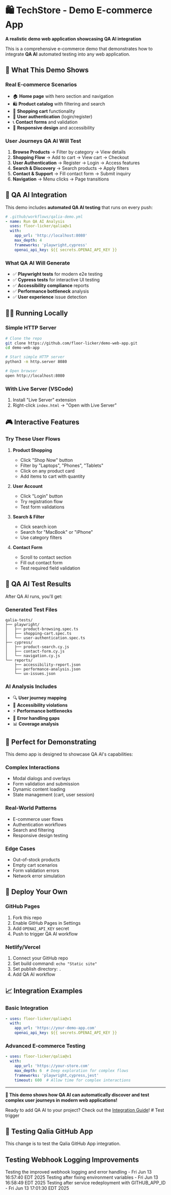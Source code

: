 # 🛍️ TechStore - Demo E-commerce App

**A realistic demo web application showcasing QA AI integration**

This is a comprehensive e-commerce demo that demonstrates how to integrate **QA AI** automated testing into any web application. 

## 🎯 What This Demo Shows

### **Real E-commerce Scenarios**
- 🏠 **Home page** with hero section and navigation
- 🛍️ **Product catalog** with filtering and search
- 🛒 **Shopping cart** functionality
- 👤 **User authentication** (login/register)
- 📞 **Contact forms** and validation
- 📱 **Responsive design** and accessibility

### **User Journeys QA AI Will Test**
1. **Browse Products** → Filter by category → View details
2. **Shopping Flow** → Add to cart → View cart → Checkout
3. **User Authentication** → Register → Login → Access features
4. **Search & Discovery** → Search products → Apply filters
5. **Contact & Support** → Fill contact form → Submit inquiry
6. **Navigation** → Menu clicks → Page transitions

## 🚀 QA AI Integration

This demo includes **automated QA AI testing** that runs on every push:

```yaml
# .github/workflows/qalia-demo.yml
- name: Run QA AI Analysis
  uses: floor-licker/qalia@v1
  with:
    app_url: 'http://localhost:8080'
    max_depth: 4
    frameworks: 'playwright,cypress'
    openai_api_key: ${{ secrets.OPENAI_API_KEY }}
```

### **What QA AI Will Generate**
- ✅ **Playwright tests** for modern e2e testing
- ✅ **Cypress tests** for interactive UI testing  
- ✅ **Accessibility compliance** reports
- ✅ **Performance bottleneck** analysis
- ✅ **User experience** issue detection

## 🏃‍♂️ Running Locally

### **Simple HTTP Server**
```bash
# Clone the repo
git clone https://github.com/floor-licker/demo-web-app.git
cd demo-web-app

# Start simple HTTP server
python3 -m http.server 8080

# Open browser
open http://localhost:8080
```

### **With Live Server (VSCode)**
1. Install "Live Server" extension
2. Right-click `index.html` → "Open with Live Server"

## 🎮 Interactive Features

### **Try These User Flows**
1. **Product Shopping**
   - Click "Shop Now" button
   - Filter by "Laptops", "Phones", "Tablets"
   - Click on any product card
   - Add items to cart with quantity

2. **User Account**
   - Click "Login" button
   - Try registration flow
   - Test form validations

3. **Search & Filter**
   - Click search icon
   - Search for "MacBook" or "iPhone"
   - Use category filters

4. **Contact Form**
   - Scroll to contact section
   - Fill out contact form
   - Test required field validation

## 🤖 QA AI Test Results

After QA AI runs, you'll get:

### **Generated Test Files**
```
qalia-tests/
├── playwright/
│   ├── product-browsing.spec.ts
│   ├── shopping-cart.spec.ts
│   └── user-authentication.spec.ts
├── cypress/
│   ├── product-search.cy.js
│   ├── contact-form.cy.js
│   └── navigation.cy.js
└── reports/
    ├── accessibility-report.json
    ├── performance-analysis.json
    └── ux-issues.json
```

### **AI Analysis Includes**
- 🔍 **User journey mapping** 
- 🚨 **Accessibility violations**
- ⚡ **Performance bottlenecks**
- 🐛 **Error handling gaps**
- 📊 **Coverage analysis**

## 🎯 Perfect for Demonstrating

This demo app is designed to showcase QA AI's capabilities:

### **Complex Interactions**
- Modal dialogs and overlays
- Form validation and submission
- Dynamic content loading
- State management (cart, user session)

### **Real-World Patterns**
- E-commerce user flows
- Authentication workflows
- Search and filtering
- Responsive design testing

### **Edge Cases**
- Out-of-stock products
- Empty cart scenarios
- Form validation errors
- Network error simulation

## 🚀 Deploy Your Own

### **GitHub Pages**
1. Fork this repo
2. Enable GitHub Pages in Settings
3. Add `OPENAI_API_KEY` secret
4. Push to trigger QA AI workflow

### **Netlify/Vercel**
1. Connect your GitHub repo
2. Set build command: `echo "Static site"`
3. Set publish directory: `.`
4. Add QA AI workflow

## 📈 Integration Examples

### **Basic Integration**
```yaml
- uses: floor-licker/qalia@v1
  with:
    app_url: 'https://your-demo-app.com'
    openai_api_key: ${{ secrets.OPENAI_API_KEY }}
```

### **Advanced E-commerce Testing**
```yaml
- uses: floor-licker/qalia@v1
  with:
    app_url: 'https://your-store.com'
    max_depth: 6  # Deep exploration for complex flows
    frameworks: 'playwright,cypress,jest'
    timeout: 600  # Allow time for complex interactions
```

---

**🎉 This demo shows how QA AI can automatically discover and test complex user journeys in modern web applications!**

Ready to add QA AI to your project? Check out the [Integration Guide](../INTEGRATION_GUIDE.md)! # Test trigger

## 🧪 Testing Qalia GitHub App
This change is to test the Qalia GitHub App integration.

## Testing Webhook Logging Improvements
Testing the improved webhook logging and error handling - Fri Jun 13 16:57:40 EDT 2025
Testing after fixing environment variables - Fri Jun 13 16:58:49 EDT 2025
Testing after service redeployment with GITHUB_APP_ID - Fri Jun 13 17:01:30 EDT 2025
